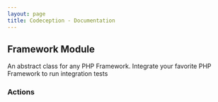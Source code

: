 ```yaml
---
layout: page
title: Codeception - Documentation
---
```


## Framework Module

An abstract class for any PHP Framework.
Integrate your favorite PHP Framework to run integration tests

### Actions

